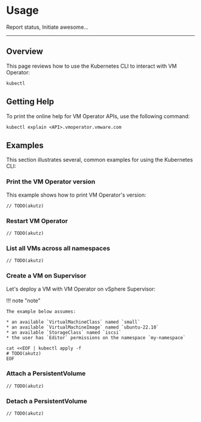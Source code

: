 # Usage

Report status, Initiate awesome...

---

## Overview

This page reviews how to use the Kubernetes CLI to interact with VM Operator:

```shell
kubectl
```

## Getting Help

To print the online help for VM Operator APIs, use the following command:

```shell
kubectl explain <API>.vmoperator.vmware.com
```

## Examples

This section illustrates several, common examples for using the Kubernetes CLI:

### Print the VM Operator version

This example shows how to print VM Operator's version:

`// TODO(akutz)`

### Restart VM Operator

`// TODO(akutz)`

### List all VMs across all namespaces

`// TODO(akutz)`

### Create a VM on Supervisor

Let's deploy a VM with VM Operator on vSphere Supervisor:

!!! note "note"

    The example below assumes:

    * an available `VirtualMachineClass` named `small`
    * an available `VirtualMachineImage` named `ubuntu-22.10`
    * an available `StorageClass` named `iscsi`
    * the user has `Editor` permissions on the namespace `my-namespace`

```shell
cat <<EOF | kubectl apply -f
# TODO(akutz)
EOF
```

### Attach a PersistentVolume

`// TODO(akutz)`

### Detach a PersistentVolume

`// TODO(akutz)`

